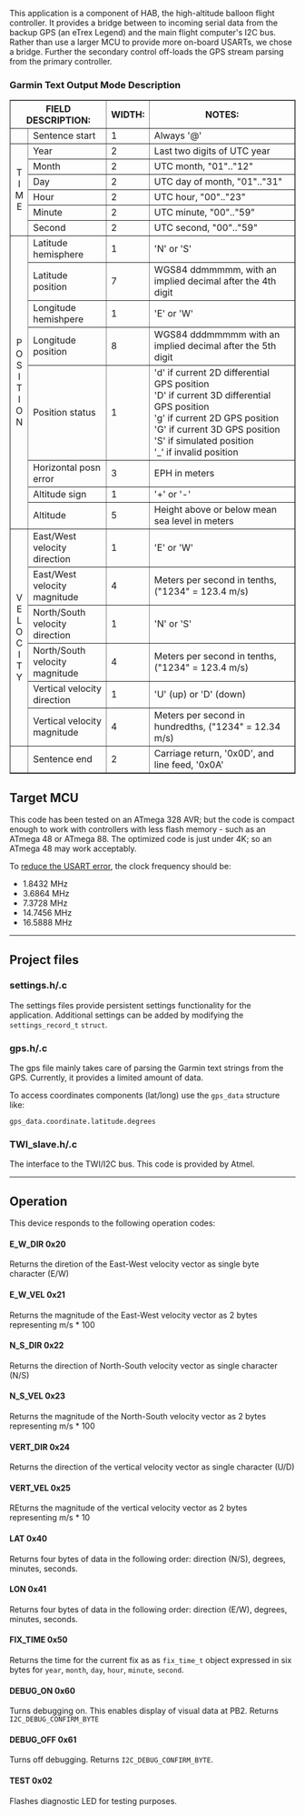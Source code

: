 This application is a component of HAB, the high-altitude balloon flight controller.  It provides a bridge between to incoming serial data from the backup GPS (an eTrex Legend) and the main flight computer's I2C bus.  Rather than use a larger MCU to provide more on-board USARTs, we chose a bridge.  Further the secondary control off-loads the GPS stream parsing from the primary controller.

### Garmin Text Output Mode Description ###

<table border=1>
<tr>
<th colspan=2>FIELD DESCRIPTION:</th><th>WIDTH:</th><th>NOTES:</th>
</tr><tr>
<td>&nbsp;</td><td>Sentence start</td><td>1</td><td>Always '@'</td>
</tr><tr>
<td rowspan=6 width=6><center>T<br>I<br>M<br>E<br></center></td>
<td>Year</td><td>2</td><td>Last two digits of UTC year</td><tr>
<td>Month</td><td>2</td><td>UTC month, "01".."12"</td><tr>
<td>Day</td><td>2</td><td>UTC day of month, "01".."31"</td><tr>
<td>Hour</td><td>2</td><td>UTC hour, "00".."23"</td><tr>
<td>Minute</td><td>2</td><td>UTC minute, "00".."59"</td><tr>
<td>Second</td><td>2</td><td>UTC second, "00".."59"</td><tr>

<td rowspan=8 width=6><Center>P<br>O<br>S<br>I<br>T<br>I<br>O<br>N</center>
</td>
<td>Latitude hemisphere</td><td>1</td><td>'N' or 'S'</td><tr>
<td>Latitude position</td><td>7</td><td>WGS84 ddmmmmm, with an implied
                                        decimal after the 4th digit</td><tr>
<td>Longitude hemishpere</td><td>1</td><td>'E' or 'W'</td><tr>
<td>Longitude position</td><td>8</td><td>WGS84 dddmmmmm with an implied
                                         decimal after the 5th digit</td><tr>
<td>Position status</td><td>1</td><td>'d' if current 2D differential GPS 
                                    position<br>
                                    'D' if current 3D differential GPS 
                                    position<br>
                                    'g' if current 2D GPS position<br>
                                    'G' if current 3D GPS position<br>
                                    'S' if simulated position<br>
                                    '_' if invalid position</td><tr>
<td>Horizontal posn error</td><td>3</td><td>EPH in meters</td><tr>
<td>Altitude sign</td><td>1</td><td>'+' or '-'</td><tr>
<td>Altitude</td><td>5</td><td>Height above or below mean
                                sea level in meters</td><tr>
<td rowspan=6 width=6><center>V<br>E<br>L<br>O<br>C<br>I<br>T<br>Y</center>
</td>
<td>East/West velocity<br>direction</td><td>1</td><td>'E' or 'W'</td><tr>
<td>East/West velocity<br>magnitude</td><td>4</td><td>
Meters per second in tenths, ("1234" = 123.4 m/s)</td><tr>
<td>North/South velocity<br>direction</td><td>1</td><td>'N' or 'S'</td><tr>
<td>North/South velocity<br>magnitude</td><td>4</td><td>Meters
per second in tenths, ("1234" = 123.4 m/s)</td><tr>
<td>Vertical velocity<br>direction</td><td>1</td><td>'U' (up) or 'D' (down)
</td><tr>
<td>Vertical velocity<br>magnitude</td><td>4</td><td>Meters
per second in hundredths, ("1234" = 12.34 m/s)</td><tr>
<td>&nbsp;</td>
<td>Sentence end</td><td>2</td><td>Carriage return, '0x0D', and
                                    line feed, '0x0A'</td>
</table>

## Target MCU ##
This code has been tested on an ATmega 328 AVR; but the code is compact enough to work with controllers with less flash memory - such as an ATmega 48 or ATmega 88.  The optimized code is just under 4K; so an ATmega 48 may work acceptably.

To [reduce the USART error](http://electronics.stackexchange.com/questions/5850/how-critical-are-uart-frequencies), the clock frequency should be:

* 1.8432 MHz
* 3.6864 MHz
* 7.3728 MHz
* 14.7456 MHz
* 16.5888 MHz

---

## Project files ##

### settings.h/.c ###
The settings files provide persistent settings functionality for the application.  Additional settings can be added by modifying the `settings_record_t` `struct`.  


### gps.h/.c ###
The gps file mainly takes care of parsing the Garmin text strings from the GPS.  Currently, it provides a limited amount of data.

To access coordinates components (lat/long) use the `gps_data` structure like:

    gps_data.coordinate.latitude.degrees


### TWI_slave.h/.c ###
The interface to the TWI/I2C bus.  This code is provided by Atmel.

---

## Operation ##

This device responds to the following operation codes:

#### E_W_DIR  0x20 ####
Returns the diretion of the East-West velocity vector as single byte character (E/W)

#### E_W_VEL 0x21 ####
Returns the magnitude of the East-West velocity vector as 2 bytes representing m/s * 100

#### N_S_DIR 0x22 ####
Returns the direction of North-South velocity vector as single character (N/S)

#### N_S_VEL 0x23 ####
Returns the magnitude of the North-South velocity vector as 2 bytes representing m/s * 100

#### VERT_DIR 0x24 ####
Returns the direction of the vertical velocity vector as single character (U/D)

#### VERT_VEL 0x25 ####
REturns the magnitude of the vertical velocity vector as 2 bytes representing m/s * 10

#### LAT 0x40 ####
Returns four bytes of data in the following order: direction (N/S), degrees, minutes, seconds.

#### LON 0x41 ####
Returns four bytes of data in the following order: direction (E/W), degrees, minutes, seconds.

#### FIX_TIME 0x50 ####
Returns the time for the current fix as as `fix_time_t` object expressed in six bytes for `year`, `month`, `day`, `hour`, `minute`, `second`.

#### DEBUG_ON 0x60 ####
Turns debugging on.  This enables display of visual data at PB2.  Returns `I2C_DEBUG_CONFIRM_BYTE`

#### DEBUG_OFF 0x61 ####
Turns off debugging.  Returns `I2C_DEBUG_CONFIRM_BYTE`.

#### TEST 0x02	####
Flashes diagnostic LED for testing purposes.